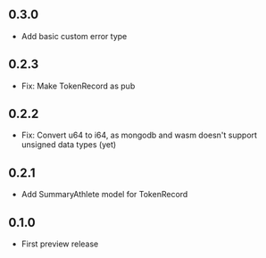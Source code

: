 ## 0.3.0

* Add basic custom error type

## 0.2.3

* Fix: Make TokenRecord as pub

## 0.2.2

* Fix: Convert u64 to i64, as mongodb and wasm doesn't support unsigned data types (yet)

## 0.2.1

* Add SummaryAthlete model for TokenRecord

## 0.1.0

* First preview release